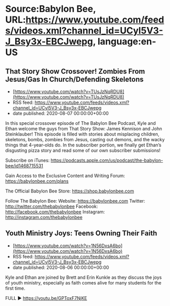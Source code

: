 # Source:Babylon Bee, URL:https://www.youtube.com/feeds/videos.xml?channel_id=UCyl5V3-J_Bsy3x-EBCJwepg, language:en-US

## That Story Show Crossover! Zombies From Jesus/Gas In Church/Defending Skeletons
 - [https://www.youtube.com/watch?v=TUsJzNqRDU8](https://www.youtube.com/watch?v=TUsJzNqRDU8)
 - RSS feed: https://www.youtube.com/feeds/videos.xml?channel_id=UCyl5V3-J_Bsy3x-EBCJwepg
 - date published: 2020-08-07 00:00:00+00:00

In this special crossover episode of The Babylon Bee Podcast, Kyle and Ethan welcome the guys from That Story Show: James Kennison and John Steinklauber! This episode is filled with stories about misplacing children, skeletons, bombs, zombies from Jesus, casting out demons, and the wacky things that 4-year-olds do. In the subscriber portion, we finally get Ethan’s disgusting pizza story and read some of our own subscriber submissions!

Subscribe on iTunes: https://podcasts.apple.com/us/podcast/the-babylon-bee/id1468715531

Gain Access to the Exclusive Content and Writing Forum: https://babylonbee.com/plans

The Official Babylon Bee Store: https://shop.babylonbee.com

Follow The Babylon Bee:
Website: https://babylonbee.com
Twitter: http://twitter.com/thebabylonbee
Facebook: http://facebook.com/thebabylonbee
Instagram: http://instagram.com/thebabylonbee

## Youth Ministry Joys: Teens Owning Their Faith
 - [https://www.youtube.com/watch?v=1N56DxsA6bo](https://www.youtube.com/watch?v=1N56DxsA6bo)
 - RSS feed: https://www.youtube.com/feeds/videos.xml?channel_id=UCyl5V3-J_Bsy3x-EBCJwepg
 - date published: 2020-08-06 00:00:00+00:00

Kyle and Ethan are joined by Brett and Erin Kunkle as they discuss the joys of youth ministry, especially as faith comes alive for many students for the first time. 

FULL ▶️ https://youtu.be/GPToxF7NjKE

